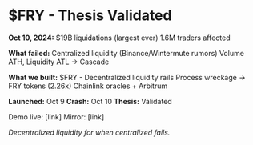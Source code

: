 # $FRY - Thesis Validated

**Oct 10, 2024:**
$19B liquidations (largest ever)
1.6M traders affected

**What failed:**
Centralized liquidity (Binance/Wintermute rumors)
Volume ATH, Liquidity ATL → Cascade

**What we built:**
$FRY - Decentralized liquidity rails
Process wreckage → FRY tokens (2.26x)
Chainlink oracles + Arbitrum

**Launched:** Oct 9
**Crash:** Oct 10
**Thesis:** Validated

Demo live: [link]
Mirror: [link]

*Decentralized liquidity for when centralized fails.*
